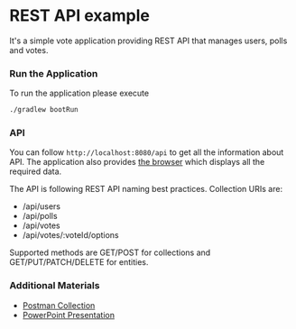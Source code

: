 # REST API example

It's a simple vote application providing REST API that manages users, polls and votes.

### Run the Application

To run the application please execute
```bash
./gradlew bootRun
```

### API

You can follow `http://localhost:8080/api` to get all the information
about API. The application also provides [the browser](http://localhost:8080/api)
which displays all the required data.

The API is following REST API naming best practices.
Collection URIs are:

* /api/users
* /api/polls
* /api/votes
* /api/votes/:voteId/options

Supported methods are GET/POST for collections and GET/PUT/PATCH/DELETE for entities.

### Additional Materials

* [Postman Collection](doc/REST-Example.postman_collection.json)
* [PowerPoint Presentation](doc/RESTful-API.pptx)
